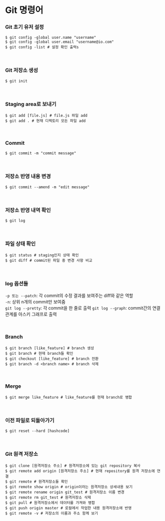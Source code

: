 # Git 명령어

### Git 초기 유저 설정

```console
$ git config -global user.name "username"
$ git config -global user.email "username@io.com"
$ git config -list # 설정 확인 출력s
```

<br>

### Git 저장소 생성

```console
$ git init
```

<br>

### Staging area로 보내기

```console
$ git add [file.js] # file.js 파일 add
$ git add . # 현재 디렉토리 모든 파일 add
```

<br>

### Commit

```console
$ git commit -m "commit message"
```

<br>

### 저장소 반영 내용 변경

```console
$ git commit --amend -m "edit message"
```

<br>

### 저장소 반영 내역 확인

```console
$ git log
```

<br>

### 파일 상태 확인

```console
$ git status # staging인지 상태 확인
$ git diff # commit된 파일 중 변경 사항 비교
```

<br>

### log 옵션들

`-p 또는 --patch`: 각 commit의 수정 결과를 보여주는 diff와 같은 역할<br>
`-n`: 상위 n개의 commit만 보여줌<br>
`git log --pretty`: 각 commit을 한 줄로 출력
`git log --graph`: commit간의 연결 관계를 아스키 그래프로 출력

<br>

### Branch

```console
$ git branch [like_feature] # branch 생성
$ git branch # 현재 branch들 확인
$ git checkout [like_feature] # branch 전환
$ git branch -d <branch name> # branch 삭제
```

<br>

### Merge

```console
$ git merge like_feature # like_feature를 현재 branch로 병합
```

<br>

### 이전 파일로 되돌아가기

```console
$ git reset --hard [hashcode]
```

<br>

### Git 원격 저장소

```console
$ git clone [원격저장소 주소] # 원격저장소에 있는 git repository 복사
$ git remote add origin [원격저장소 주소] # 현재 repository를 원격 저장소에 연결
$ git remote # 원격저장소들 확인
$ git remote show origin # origin이라는 원격저장소 상세내용 보기
$ git remote rename origin git_test # 원격저장소 이름 변경
$ git remote rm git_test # 원격저장소 삭제
$ git pull # 원격저장소에서 데이터를 가져와 병합
$ git push origin master # 로컬에서 작업한 내용 원격저장소에 반영
$ git remote -v # 저장소의 이름과 주소 함께 보기
```
